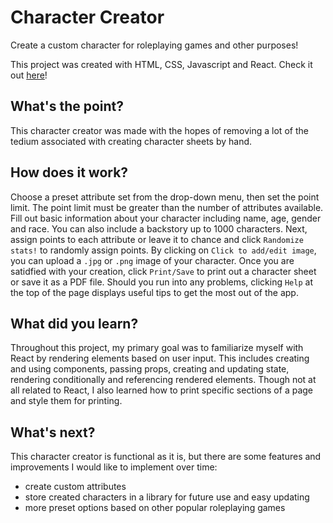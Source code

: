 # Character Creator  
  
Create a custom character for roleplaying games and other purposes!
  
This project was created with HTML, CSS, Javascript and React. Check it out [here](https://wj-character-creator.netlify.app/)!

## What's the point?  
  
This character creator was made with the hopes of removing a lot of the tedium associated with creating character sheets by hand.

## How does it work?  
  
Choose a preset attribute set from the drop-down menu, then set the point limit. The point limit must be greater than the number of attributes available. Fill out basic information about your character including name, age, gender and race. You can also include a backstory up to 1000 characters. Next, assign points to each attribute or leave it to chance and click `Randomize stats!` to randomly assign points. By clicking on `Click to add/edit image`, you can upload a `.jpg` or `.png` image of your character. Once you are satidfied with your creation, click `Print/Save` to print out a character sheet or save it as a PDF file. Should you run into any problems, clicking `Help` at the top of the page displays useful tips to get the most out of the app. 

## What did you learn?  
  
Throughout this project, my primary goal was to familiarize myself with React by rendering elements based on user input. This includes creating and using components, passing props, creating and updating state, rendering conditionally and referencing rendered elements. Though not at all related to React, I also learned how to print specific sections of a page and style them for printing. 
  
## What's next?  
  
This character creator is functional as it is, but there are some features and improvements I would like to implement over time: 
- create custom attributes 
- store created characters in a library for future use and easy updating
- more preset options based on other popular roleplaying games 